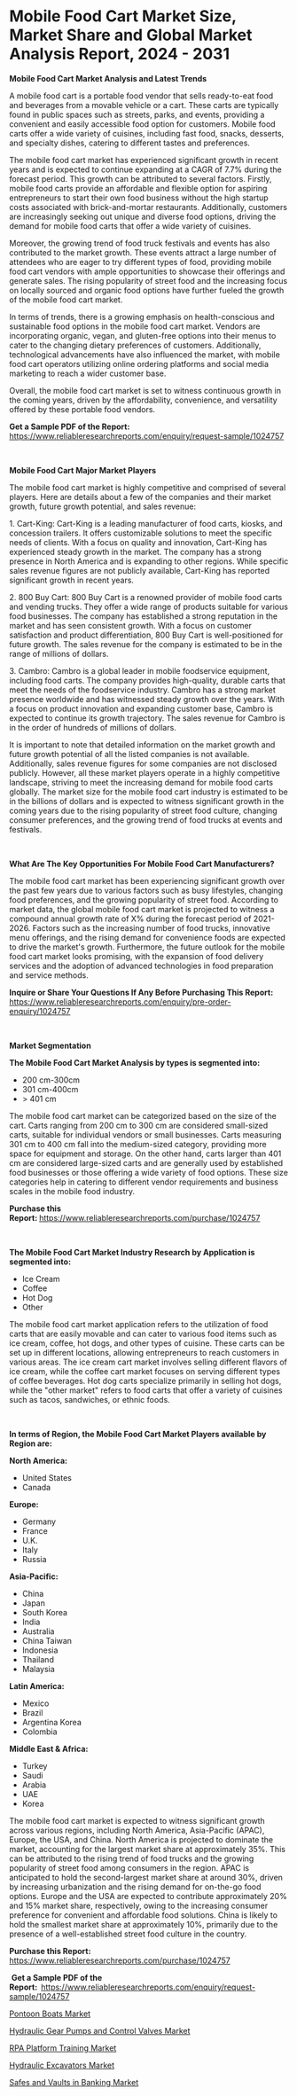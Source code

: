 <p><h1>Mobile Food Cart Market Size, Market Share and Global Market Analysis Report, 2024 - 2031</h1></p><p><strong>Mobile Food Cart Market Analysis and Latest Trends</strong></p>
<p><p>A mobile food cart is a portable food vendor that sells ready-to-eat food and beverages from a movable vehicle or a cart. These carts are typically found in public spaces such as streets, parks, and events, providing a convenient and easily accessible food option for customers. Mobile food carts offer a wide variety of cuisines, including fast food, snacks, desserts, and specialty dishes, catering to different tastes and preferences.</p><p>The mobile food cart market has experienced significant growth in recent years and is expected to continue expanding at a CAGR of 7.7% during the forecast period. This growth can be attributed to several factors. Firstly, mobile food carts provide an affordable and flexible option for aspiring entrepreneurs to start their own food business without the high startup costs associated with brick-and-mortar restaurants. Additionally, customers are increasingly seeking out unique and diverse food options, driving the demand for mobile food carts that offer a wide variety of cuisines.</p><p>Moreover, the growing trend of food truck festivals and events has also contributed to the market growth. These events attract a large number of attendees who are eager to try different types of food, providing mobile food cart vendors with ample opportunities to showcase their offerings and generate sales. The rising popularity of street food and the increasing focus on locally sourced and organic food options have further fueled the growth of the mobile food cart market.</p><p>In terms of trends, there is a growing emphasis on health-conscious and sustainable food options in the mobile food cart market. Vendors are incorporating organic, vegan, and gluten-free options into their menus to cater to the changing dietary preferences of customers. Additionally, technological advancements have also influenced the market, with mobile food cart operators utilizing online ordering platforms and social media marketing to reach a wider customer base.</p><p>Overall, the mobile food cart market is set to witness continuous growth in the coming years, driven by the affordability, convenience, and versatility offered by these portable food vendors.</p></p>
<p><strong>Get a Sample PDF of the Report:&nbsp;</strong> <a href="https://www.reliableresearchreports.com/enquiry/request-sample/1024757">https://www.reliableresearchreports.com/enquiry/request-sample/1024757</a></p>
<p>&nbsp;</p>
<p><strong>Mobile Food Cart Major Market Players</strong></p>
<p><p>The mobile food cart market is highly competitive and comprised of several players. Here are details about a few of the companies and their market growth, future growth potential, and sales revenue:</p><p>1. Cart-King: Cart-King is a leading manufacturer of food carts, kiosks, and concession trailers. It offers customizable solutions to meet the specific needs of clients. With a focus on quality and innovation, Cart-King has experienced steady growth in the market. The company has a strong presence in North America and is expanding to other regions. While specific sales revenue figures are not publicly available, Cart-King has reported significant growth in recent years.</p><p>2. 800 Buy Cart: 800 Buy Cart is a renowned provider of mobile food carts and vending trucks. They offer a wide range of products suitable for various food businesses. The company has established a strong reputation in the market and has seen consistent growth. With a focus on customer satisfaction and product differentiation, 800 Buy Cart is well-positioned for future growth. The sales revenue for the company is estimated to be in the range of millions of dollars.</p><p>3. Cambro: Cambro is a global leader in mobile foodservice equipment, including food carts. The company provides high-quality, durable carts that meet the needs of the foodservice industry. Cambro has a strong market presence worldwide and has witnessed steady growth over the years. With a focus on product innovation and expanding customer base, Cambro is expected to continue its growth trajectory. The sales revenue for Cambro is in the order of hundreds of millions of dollars.</p><p>It is important to note that detailed information on the market growth and future growth potential of all the listed companies is not available. Additionally, sales revenue figures for some companies are not disclosed publicly. However, all these market players operate in a highly competitive landscape, striving to meet the increasing demand for mobile food carts globally. The market size for the mobile food cart industry is estimated to be in the billions of dollars and is expected to witness significant growth in the coming years due to the rising popularity of street food culture, changing consumer preferences, and the growing trend of food trucks at events and festivals.</p></p>
<p>&nbsp;</p>
<p><strong>What Are The Key Opportunities For Mobile Food Cart Manufacturers?</strong></p>
<p><p>The mobile food cart market has been experiencing significant growth over the past few years due to various factors such as busy lifestyles, changing food preferences, and the growing popularity of street food. According to market data, the global mobile food cart market is projected to witness a compound annual growth rate of X% during the forecast period of 2021-2026. Factors such as the increasing number of food trucks, innovative menu offerings, and the rising demand for convenience foods are expected to drive the market's growth. Furthermore, the future outlook for the mobile food cart market looks promising, with the expansion of food delivery services and the adoption of advanced technologies in food preparation and service methods.</p></p>
<p><strong>Inquire or Share Your Questions If Any Before Purchasing This Report:</strong> <a href="https://www.reliableresearchreports.com/enquiry/pre-order-enquiry/1024757">https://www.reliableresearchreports.com/enquiry/pre-order-enquiry/1024757</a></p>
<p>&nbsp;</p>
<p><strong>Market Segmentation</strong></p>
<p><strong>The Mobile Food Cart Market Analysis by types is segmented into:</strong></p>
<p><ul><li>200 cm-300cm</li><li>301 cm-400cm</li><li>> 401 cm</li></ul></p>
<p><p>The mobile food cart market can be categorized based on the size of the cart. Carts ranging from 200 cm to 300 cm are considered small-sized carts, suitable for individual vendors or small businesses. Carts measuring 301 cm to 400 cm fall into the medium-sized category, providing more space for equipment and storage. On the other hand, carts larger than 401 cm are considered large-sized carts and are generally used by established food businesses or those offering a wide variety of food options. These size categories help in catering to different vendor requirements and business scales in the mobile food industry.</p></p>
<p><strong>Purchase this Report:&nbsp;</strong><a href="https://www.reliableresearchreports.com/purchase/1024757">https://www.reliableresearchreports.com/purchase/1024757</a></p>
<p>&nbsp;</p>
<p><strong>The Mobile Food Cart Market Industry Research by Application is segmented into:</strong></p>
<p><ul><li>Ice Cream</li><li>Coffee</li><li>Hot Dog</li><li>Other</li></ul></p>
<p><p>The mobile food cart market application refers to the utilization of food carts that are easily movable and can cater to various food items such as ice cream, coffee, hot dogs, and other types of cuisine. These carts can be set up in different locations, allowing entrepreneurs to reach customers in various areas. The ice cream cart market involves selling different flavors of ice cream, while the coffee cart market focuses on serving different types of coffee beverages. Hot dog carts specialize primarily in selling hot dogs, while the "other market" refers to food carts that offer a variety of cuisines such as tacos, sandwiches, or ethnic foods.</p></p>
<p>&nbsp;</p>
<p><strong>In terms of Region, the Mobile Food Cart Market Players available by Region are:</strong></p>
<p>
    <p> <strong> North America: </strong>
        <ul>
            <li>United States</li>
            <li>Canada</li>
        </ul>
        </p> 
    <p> <strong> Europe: </strong>
        <ul>
            <li>Germany</li>
            <li>France</li>
            <li>U.K.</li>
            <li>Italy</li>
            <li>Russia</li>
        </ul>
        </p> 
    <p> <strong> Asia-Pacific: </strong>
        <ul>
            <li>China</li>
            <li>Japan</li>
            <li>South Korea</li>
            <li>India</li>
            <li>Australia</li>
            <li>China Taiwan</li>
            <li>Indonesia</li>
            <li>Thailand</li>
            <li>Malaysia</li>
        </ul>
        </p> 
    <p> <strong> Latin America: </strong>
        <ul>
            <li>Mexico</li>
            <li>Brazil</li>
            <li>Argentina Korea</li>
            <li>Colombia</li>
        </ul>
        </p> 
    <p> <strong> Middle East & Africa: </strong>
        <ul>
            <li>Turkey</li>
            <li>Saudi</li>
            <li>Arabia</li>
            <li>UAE</li>
            <li>Korea</li>
        </ul>
    </p>
    </p>
<p><p>The mobile food cart market is expected to witness significant growth across various regions, including North America, Asia-Pacific (APAC), Europe, the USA, and China. North America is projected to dominate the market, accounting for the largest market share at approximately 35%. This can be attributed to the rising trend of food trucks and the growing popularity of street food among consumers in the region. APAC is anticipated to hold the second-largest market share at around 30%, driven by increasing urbanization and the rising demand for on-the-go food options. Europe and the USA are expected to contribute approximately 20% and 15% market share, respectively, owing to the increasing consumer preference for convenient and affordable food solutions. China is likely to hold the smallest market share at approximately 10%, primarily due to the presence of a well-established street food culture in the country.</p></p>
<p><strong>Purchase this Report: </strong><a href="https://www.reliableresearchreports.com/purchase/1024757">https://www.reliableresearchreports.com/purchase/1024757</a></p>
<p>&nbsp;<strong>Get a Sample PDF of the Report:&nbsp;&nbsp;</strong><a href="https://www.reliableresearchreports.com/enquiry/request-sample/1024757">https://www.reliableresearchreports.com/enquiry/request-sample/1024757</a></p>
<p><strong></strong></p>
<p><p><a href="https://www.linkedin.com/pulse/insights-pontoon-boats-market-size-analysing-share-trends-mdf7e?trackingId=7ZIu9CNCQK6xCEzslkLCEA%3D%3D">Pontoon Boats Market</a></p><p><a href="https://github.com/Chiragrp25/Market-Research-Report-List-2/blob/main/hydraulic-gear-pumps-and-control-valves-market.md">Hydraulic Gear Pumps and Control Valves Market</a></p><p><a href="https://medium.com/@vallieemard78/rpa-platform-training-market-insights-into-market-cagr-market-trends-and-growth-strategies-1d7ab15ef75c">RPA Platform Training Market</a></p><p><a href="https://github.com/YashRP12/Market-Research-Report-List-2/blob/main/hydraulic-excavators-market.md">Hydraulic Excavators Market</a></p><p><a href="https://medium.com/@vallieemard78/safes-and-vaults-in-banking-market-competitive-analysis-market-trends-and-forecast-to-2031-764e1987e480">Safes and Vaults in Banking Market</a></p></p>